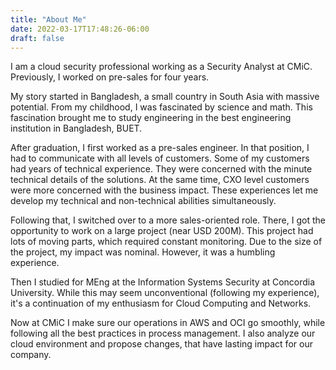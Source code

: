 ```yaml
---
title: "About Me"
date: 2022-03-17T17:48:26-06:00
draft: false
---
```


I am a cloud security professional working as a Security Analyst at CMiC. Previously, I worked on pre-sales for four years.

My story started in Bangladesh, a small country in South Asia with massive potential. From my childhood, I was fascinated by science and math. This fascination brought me to study engineering in the best engineering institution in Bangladesh, BUET.

After graduation, I first worked as a pre-sales engineer. In that position, I had to communicate with all levels of customers. Some of my customers had years of technical experience. They were concerned with the minute technical details of the solutions. At the same time, CXO level customers were more concerned with the business impact. These experiences let me develop my technical and non-technical abilities simultaneously.

Following that, I switched over to a more sales-oriented role. There, I got the opportunity to work on a large project (near USD 200M). This project had lots of moving parts, which required constant monitoring. Due to the size of the project, my impact was nominal. However, it was a humbling experience.

Then I studied for MEng at the Information Systems Security at Concordia University. While this may seem unconventional (following my experience), it's a continuation of my enthusiasm for Cloud Computing and Networks.

Now at CMiC I make sure our operations in AWS and OCI go smoothly, while following all the best practices in process management. I also analyze our cloud environment and propose changes, that have lasting impact for our company.
